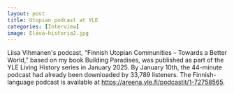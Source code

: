 ```yaml
---
layout: post
title: Utopian podcast at YLE 
categories: [Interview]
image: Elävä-historia2.jpg
---
```

Liisa Vihmanen's podcast, “Finnish Utopian Communities – Towards a Better World,” based on my book Building Paradises, was published as part of the YLE Living History series in January 2025. By January 10th, the 44-minute podcast had already been downloaded by 33,789 listeners. The Finnish-language podcast is available at https://areena.yle.fi/podcastit/1-72758565.

